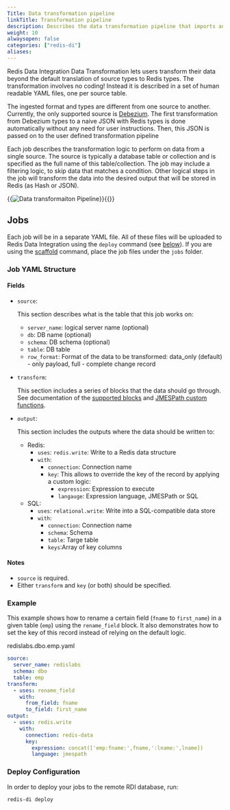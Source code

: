 ```yaml
---
Title: Data transformation pipeline
linkTitle: Transformation pipeline
description: Describes the data transformation pipeline that imports and transforms relational database data type to Redis data types.
weight: 10
alwaysopen: false
categories: ["redis-di"]
aliases: 
---
```


Redis Data Integration Data Transformation lets users transform their data beyond the default translation of source types to Redis types. The transformation involves no coding! Instead it is described in a set of human readable YAML files, one per source table.

The ingested format and types are different from one source to another. Currently, the only supported source is [Debezium](https://debezium.io/). The first transformation from Debezium types to a naive JSON with Redis types is done automatically without any need for user instructions. Then, this JSON is passed on to the user defined transformation pipeline

Each job describes the transformation logic to perform on data from a single source. The source is typically a database table or collection and is specified as the full name of this table/collection. The job may include a filtering logic, to skip data that matches a condition. Other logical steps in the job will transform the data into the desired output that will be stored in Redis (as Hash or JSON).

{{<image filename="images/di/data-transformation-pipeline.png" alt="Data transformaiton Pipeline" >}}{{</image>}}

## Jobs

Each job will be in a separate YAML file. All of these files will be uploaded to Redis Data Integration using the `deploy` command (see [below](#deploy-configuration)). If you are using the [scaffold](../index.md#scaffold-configuration-files) command, place the job files under the `jobs` folder.

### Job YAML Structure

#### Fields

- `source`:

  This section describes what is the table that this job works on:

  - `server_name`: logical server name (optional)
  - `db`: DB name (optional)
  - `schema`: DB schema (optional)
  - `table`: DB table
  - `row_format`: Format of the data to be transformed: data_only (default) - only payload, full - complete change record

- `transform`:

  This section includes a series of blocks that the data should go through.
  See documentation of the [supported blocks](../reference/data-transformation-block-types.md) and [JMESPath custom functions](../reference/jmespath-custom-functions.md).

- `output`:

  This section includes the outputs where the data should be written to:

  - Redis:
    - `uses`: `redis.write`: Write to a Redis data structure
    - `with`:
      - `connection`: Connection name
      - `key`: This allows to override the key of the record by applying a custom logic:
        - `expression`: Expression to execute
        - `langauge`: Expression language, JMESPath or SQL
  - SQL:
    - `uses`: `relational.write`: Write into a SQL-compatible data store
    - `with`:
      - `connection`: Connection name
      - `schema`: Schema
      - `table`: Targe table
      - `keys`:Array of key columns

#### Notes

- `source` is required.
- Either `transform` and `key` (or both) should be specified.

### Example

This example shows how to rename a certain field (`fname` to `first_name`) in a given table (`emp`) using the `rename_field` block. It also demonstrates how to set the key of this record instead of relying on the default logic.

redislabs.dbo.emp.yaml

```yaml
source:
  server_name: redislabs
  schema: dbo
  table: emp
transform:
  - uses: rename_field
    with:
      from_field: fname
      to_field: first_name
output:
  - uses: redis.write
    with:
      connection: redis-data
      key:
        expression: concat(['emp:fname:',fname,':lname:',lname])
        language: jmespath
```

### Deploy Configuration

In order to deploy your jobs to the remote RDI database, run:

```bash
redis-di deploy
```
